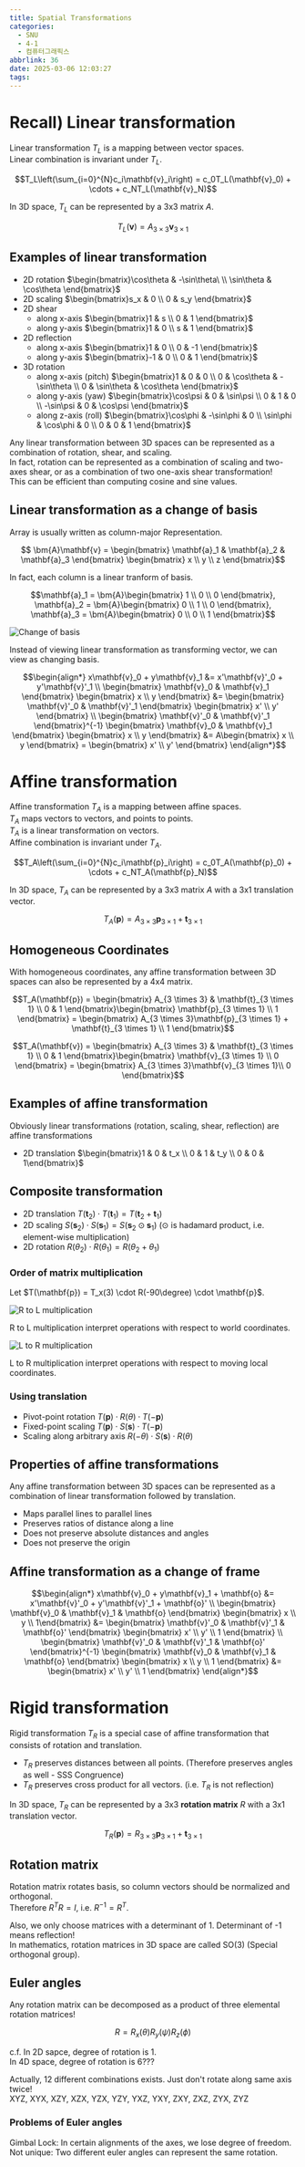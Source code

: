 ```yaml
---
title: Spatial Transformations
categories:
  - SNU
  - 4-1
  - 컴퓨터그래픽스
abbrlink: 36
date: 2025-03-06 12:03:27
tags:
---
```


# Recall) Linear transformation

Linear transformation $T_L$ is a mapping between vector spaces.  
Linear combination is invariant under $T_L$.

$$T_L\left(\sum_{i=0}^{N}c_i\mathbf{v}_i\right) = c_0T_L(\mathbf{v}_0) + \cdots + c_NT_L(\mathbf{v}_N)$$

In 3D space, $T_L$ can be represented by a 3x3 matrix $A$.

$$T_L(\mathbf{v}) = A_{3 \times 3}\mathbf{v}_{3 \times 1}$$

## Examples of linear transformation

- 2D rotation $\begin{bmatrix}\cos\theta & -\sin\theta\ \\ \sin\theta & \cos\theta \end{bmatrix}$
- 2D scaling $\begin{bmatrix}s_x & 0 \\ 0 & s_y \end{bmatrix}$
- 2D shear
  - along x-axis $\begin{bmatrix}1 & s \\ 0 & 1 \end{bmatrix}$
  - along y-axis $\begin{bmatrix}1 & 0 \\ s & 1 \end{bmatrix}$
- 2D reflection
  - along x-axis $\begin{bmatrix}1 & 0 \\ 0 & -1 \end{bmatrix}$
  - along y-axis $\begin{bmatrix}-1 & 0 \\ 0 & 1 \end{bmatrix}$
- 3D rotation
  - along x-axis (pitch) $\begin{bmatrix}1 & 0 & 0 \\ 0 & \cos\theta & -\sin\theta \\ 0 & \sin\theta & \cos\theta \end{bmatrix}$
  - along y-axis (yaw) $\begin{bmatrix}\cos\psi & 0 & \sin\psi \\ 0 & 1 & 0 \\ -\sin\psi & 0 & \cos\psi \end{bmatrix}$
  - along z-axis (roll) $\begin{bmatrix}\cos\phi & -\sin\phi & 0 \\ \sin\phi & \cos\phi & 0 \\ 0 & 0 & 1 \end{bmatrix}$

Any linear transformation between 3D spaces can be represented as a combination of rotation, shear, and scaling.  
In fact, rotation can be represented as a combination of scaling and two-axes shear, or as a combination of two one-axis shear transformation!  
This can be efficient than computing cosine and sine values.

## Linear transformation as a change of basis

Array is usually written as column-major Representation.

$$ \bm{A}\mathbf{v} = \begin{bmatrix}
\mathbf{a}_1 & \mathbf{a}_2 & \mathbf{a}_3
\end{bmatrix} \begin{bmatrix}
x \\ y \\ z
\end{bmatrix}$$

In fact, each column is a linear tranform of basis.

$$\mathbf{a}_1 = \bm{A}\begin{bmatrix}
1 \\ 0 \\ 0
\end{bmatrix}, \mathbf{a}_2 = \bm{A}\begin{bmatrix}
0 \\ 1 \\ 0
\end{bmatrix}, \mathbf{a}_3 = \bm{A}\begin{bmatrix}
0 \\ 0 \\ 1
\end{bmatrix}$$

![Change of basis](change_of_basis.png)

Instead of viewing linear transformation as transforming vector, we can view as changing basis.

$$\begin{align*}
x\mathbf{v}_0 + y\mathbf{v}_1 &= x'\mathbf{v}'_0 + y'\mathbf{v}'_1 \\
\begin{bmatrix} \mathbf{v}_0 & \mathbf{v}_1 \end{bmatrix} \begin{bmatrix} x \\ y \end{bmatrix} &= \begin{bmatrix} \mathbf{v}'_0 & \mathbf{v}'_1 \end{bmatrix} \begin{bmatrix} x' \\ y' \end{bmatrix} \\
\begin{bmatrix} \mathbf{v}'_0 & \mathbf{v}'_1 \end{bmatrix}^{-1} \begin{bmatrix} \mathbf{v}_0 & \mathbf{v}_1 \end{bmatrix} \begin{bmatrix} x \\ y \end{bmatrix} &= A\begin{bmatrix} x \\ y \end{bmatrix} = \begin{bmatrix} x' \\ y' \end{bmatrix}
\end{align*}$$

# Affine transformation

Affine transformation $T_A$ is a mapping between affine spaces.  
$T_A$ maps vectors to vectors, and points to points.  
$T_A$ is a linear transformation on vectors.  
Affine combination is invariant under $T_A$.

$$T_A\left(\sum_{i=0}^{N}c_i\mathbf{p}_i\right) = c_0T_A(\mathbf{p}_0) + \cdots + c_NT_A(\mathbf{p}_N)$$

In 3D space, $T_A$ can be represented by a 3x3 matrix $A$ with a 3x1 translation vector.

$$T_A(\mathbf{p}) = A_{3 \times 3}\mathbf{p}_{3 \times 1} + \mathbf{t}_{3 \times 1}$$

## Homogeneous Coordinates

With homogeneous coordinates, any affine transformation between 3D spaces can also be represented by a 4x4 matrix.

$$T_A(\mathbf{p}) = \begin{bmatrix}
A_{3 \times 3} & \mathbf{t}_{3 \times 1} \\
0 & 1
\end{bmatrix}\begin{bmatrix}
\mathbf{p}_{3 \times 1} \\ 1
\end{bmatrix} = \begin{bmatrix}
A_{3 \times 3}\mathbf{p}_{3 \times 1} + \mathbf{t}_{3 \times 1} \\
1
\end{bmatrix}$$

$$T_A(\mathbf{v}) = \begin{bmatrix}
A_{3 \times 3} & \mathbf{t}_{3 \times 1} \\
0 & 1
\end{bmatrix}\begin{bmatrix}
\mathbf{v}_{3 \times 1} \\ 0
\end{bmatrix} = \begin{bmatrix}
A_{3 \times 3}\mathbf{v}_{3 \times 1}\\
0
\end{bmatrix}$$

## Examples of affine transformation

Obviously linear transformations (rotation, scaling, shear, reflection) are affine transformations

- 2D translation $\begin{bmatrix}1 & 0 & t_x \\ 0 & 1 & t_y \\ 0 & 0 & 1\end{bmatrix}$

## Composite transformation

- 2D translation $T(\mathbf{t}_2) \cdot T(\mathbf{t}_1) = T(\mathbf{t}_2 + \mathbf{t}_1)$
- 2D scaling $S(\mathbf{s}_2) \cdot S(\mathbf{s}_1) = S(\mathbf{s}_2 \odot \mathbf{s}_1)$ ($\odot$ is hadamard product, i.e. element-wise multiplication)  
- 2D rotation $R(\theta_2) \cdot R(\theta_1) = R(\theta_2 + \theta_1)$

### Order of matrix multiplication

Let $T(\mathbf{p}) = T_x(3) \cdot R(-90\degree) \cdot \mathbf{p}$.

![R to L multiplication](RL_multiplication.png)

R to L multiplication interpret operations with respect to world coordinates.

![L to R multiplication](LR_multiplication.png)

L to R multiplication interpret operations with respect to moving local coordinates.

### Using translation

- Pivot-point rotation $T(\mathbf{p}) \cdot R(\theta) \cdot T(-\mathbf{p})$
- Fixed-point scaling $T(\mathbf{p}) \cdot S(\mathbf{s}) \cdot T(-\mathbf{p})$
- Scaling along arbitrary axis $R(-\theta) \cdot S(\mathbf{s}) \cdot R(\theta)$

## Properties of affine transformations

Any affine transformation between 3D spaces can be represented as a combination of linear transformation followed by translation.

- Maps parallel lines to parallel lines
- Preserves ratios of distance along a line
- Does not preserve absolute distances and angles
- Does not preserve the origin

## Affine transformation as a change of frame

$$\begin{align*}
x\mathbf{v}_0 + y\mathbf{v}_1 + \mathbf{o} &= x'\mathbf{v}'_0 + y'\mathbf{v}'_1 + \mathbf{o}' \\
\begin{bmatrix} \mathbf{v}_0 & \mathbf{v}_1 & \mathbf{o} \end{bmatrix} \begin{bmatrix} x \\ y \\ 1\end{bmatrix} &= \begin{bmatrix} \mathbf{v}'_0 & \mathbf{v}'_1 & \mathbf{o}' \end{bmatrix} \begin{bmatrix} x' \\ y' \\ 1 \end{bmatrix} \\
\begin{bmatrix} \mathbf{v}'_0 & \mathbf{v}'_1 & \mathbf{o}' \end{bmatrix}^{-1} \begin{bmatrix} \mathbf{v}_0 & \mathbf{v}_1 & \mathbf{o} \end{bmatrix} \begin{bmatrix} x \\ y \\ 1 \end{bmatrix} &= \begin{bmatrix} x' \\ y' \\ 1 \end{bmatrix}
\end{align*}$$

# Rigid transformation

Rigid transformation $T_R$ is a special case of affine transformation that consists of rotation and translation.

- $T_R$ preserves distances between all points. (Therefore preserves angles as well - SSS Congruence)
- $T_R$ preserves cross product for all vectors. (i.e. $T_R$ is not reflection)

In 3D space, $T_R$ can be represented by a 3x3 **rotation matrix** $R$ with a 3x1 translation vector.

$$T_R(\mathbf{p}) = R_{3 \times 3}\mathbf{p}_{3 \times 1} + \mathbf{t}_{3 \times 1}$$

## Rotation matrix

Rotation matrix rotates basis, so column vectors should be normalized and orthogonal.  
Therefore $R^TR = I$, i.e. $R^{-1} = R^T$.

Also, we only choose matrices with a determinant of 1. Determinant of -1 means reflection!  
In mathematics, rotation matrices in 3D space are called SO(3) (Special orthogonal group).

## Euler angles

Any rotation matrix can be decomposed as a product of three elemental rotation matrices!

$$R = R_x(\theta)R_y(\psi)R_z(\phi)$$

c.f. In 2D sapce, degree of rotation is 1.  
In 4D space, degree of rotation is 6???

Actually, 12 different combinations exists. Just don't rotate along same axis twice!  
XYZ, XYX, XZY, XZX, YZX, YZY, YXZ, YXY, ZXY, ZXZ, ZYX, ZYZ

### Problems of Euler angles

Gimbal Lock: In certain alignments of the axes, we lose degree of freedom.  
Not unique: Two different euler angles can represent the same rotation.

